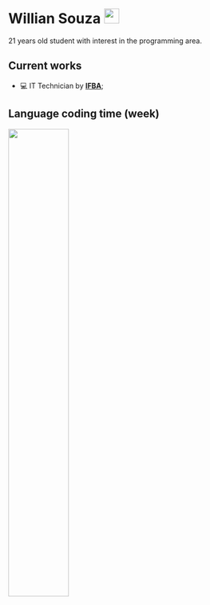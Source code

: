 
# Willian Souza <img src="https://raw.githubusercontent.com/iampavangandhi/iampavangandhi/master/gifs/Hi.gif" width="30px">



21 years old student with interest in the programming area.

## Current works
* 💻 IT Technician by **[IFBA](https://portal.ifba.edu.br/)**;

## Language coding time (week)
<p>
  <img src="https://github-readme-stats.vercel.app/api/wakatime?username=williansz&theme=dark" height="49%" width="49%" />&nbsp;&nbsp;
</p>

